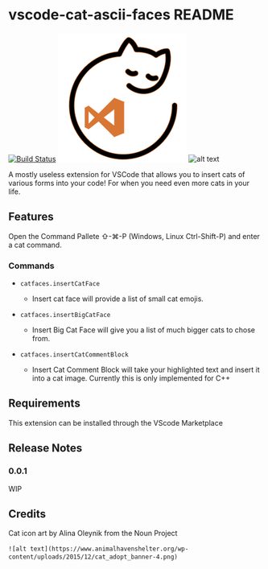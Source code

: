 # vscode-cat-ascii-faces README

[![Build Status](https://travis-ci.org/ozyx/vscode-cat-ascii-faces.svg?branch=master)](https://travis-ci.org/ozyx/vscode-cat-ascii-faces)
![alt text](https://github.com/ozyx/vscode-cat-ascii-faces/blob/master/res/icon.png?raw=true)
![alt text](https://user-images.githubusercontent.com/32005247/49847435-eb4cf600-fd84-11e8-99cd-4f1260912e86.jpg)

A mostly useless extension for VSCode that allows you to insert cats of various forms into your code! For when you need even more cats in your life.

## Features

Open the Command Pallete ⇧-⌘-P (Windows, Linux Ctrl-Shift-P) and enter a cat command.

### Commands

- `catfaces.insertCatFace`
  - Insert cat face will provide a list of small cat emojis.

- `catfaces.insertBigCatFace`
  - Insert Big Cat Face will give you a list of much bigger cats to chose from.

- `catfaces.insertCatCommentBlock`
  - Insert Cat Comment Block will take your highlighted text and insert it into a cat image.
Currently this is only implemented for C++

## Requirements

This extension can be installed through the VScode Marketplace

## Release Notes

### 0.0.1

WIP

## Credits

Cat icon art by Alina Oleynik from the Noun Project

~~~~~~~~~~~~~~~~~~~~~~~~~~~~~Have Fun Catting!~~~~~~~~~~~~~~~~~~~~~~~~
![alt text](https://www.animalhavenshelter.org/wp-content/uploads/2015/12/cat_adopt_banner-4.png)
